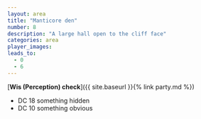 ```yaml
---
layout: area
title: "Manticore den"
number: 8
description: "A large hall open to the cliff face"
categories: area
player_images:
leads_to:
  - 0
  - 6
---
```



[**Wis (Perception) check**]({{ site.baseurl }}{% link party.md %})
* DC 18 something hidden
* DC 10 something obvious


